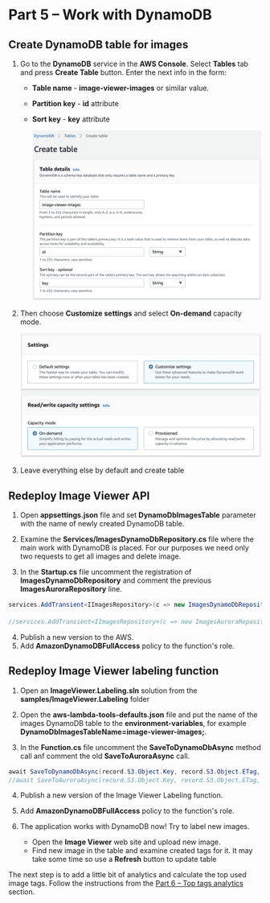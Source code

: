 # Part 5 – Work with DynamoDB

## Create DynamoDB table for images

1. Go to the **DynamoDB** service in the  **AWS Console**. Select **Tables** tab and press **Create Table** button. Enter the next info in the form:
   - **Table name** - **image-viewer-images** or similar value.
   - **Partition key** - **id** attribute
   - **Sort key** - **key** attribute

     ![alt text](1.png)

2. Then choose **Customize settings** and select **On-demand** capacity mode.

     ![alt text](2.png)

3. Leave everything else by default and create table

## Redeploy Image Viewer API

1. Open **appsettings.json** file and set **DynamoDbImagesTable** parameter with the name of newly created DynamoDB table.

2. Examine the **Services/ImagesDynamoDbRepository.cs** file where the main work with DynamoDB is placed. For our purposes we need only two requests to get all images and delete image.

3. In the **Startup.cs** file uncomment the registration of **ImagesDynamoDbRepository** and comment the previous **ImagesAuroraRepository** line.
~~~c#
services.AddTransient<IImagesRepository>(c => new ImagesDynamoDbRepository(Configuration["DynamoDbImagesTable"]));

//services.AddTransient<IImagesRepository>(c => new ImagesAuroraRepository(Configuration["AuroraSecretArn"], Configuration["AuroraArn"], Configuration["DatabaseName"]));
~~~

4. Publish a new version to the AWS.
5. Add **AmazonDynamoDBFullAccess** policy to the function's role.

## Redeploy Image Viewer labeling function

1. Open an **ImageViewer.Labeling.sln** solution from the **samples/ImageViewer.Labeling** folder

2. Open the **aws-lambda-tools-defaults.json** file and put the name of the images DynamoDB table to the **environment-variables**, for example **DynamoDbImagesTableName=image-viewer-images;**.

3. In the **Function.cs** file uncomment the **SaveToDynamoDbAsync** method call anf comment the old **SaveToAuroraAsync** call.
~~~C#
await SaveToDynamoDbAsync(record.S3.Object.Key, record.S3.Object.ETag, record.S3.Object.Size, tags);
//await SaveToAuroraAsync(record.S3.Object.Key, record.S3.Object.ETag, record.S3.Object.Size, tags);
~~~

4. Publish a new version of the Image Viewer Labeling function.
5. Add **AmazonDynamoDBFullAccess** policy to the function's role.

6. The application works with DynamoDB now! Try to label new images.
    - Open the **Image Viewer** web site and upload new image.
    - Find new image in the table and examine created tags for it. It may take some time so use a **Refresh** button to update table

The next step is to add a little bit of analytics and calculate the top used image tags. Follow the instructions from the [Part 6 – Top tags analytics](../part6/part.md) section.
